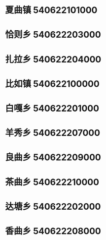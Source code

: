 # 夏曲镇 540622101000
# 恰则乡 540622203000
# 扎拉乡 540622204000
# 比如镇 540622100000
# 白嘎乡 540622201000
# 羊秀乡 540622207000
# 良曲乡 540622209000
# 茶曲乡 540622210000
# 达塘乡 540622202000
# 香曲乡 540622208000

